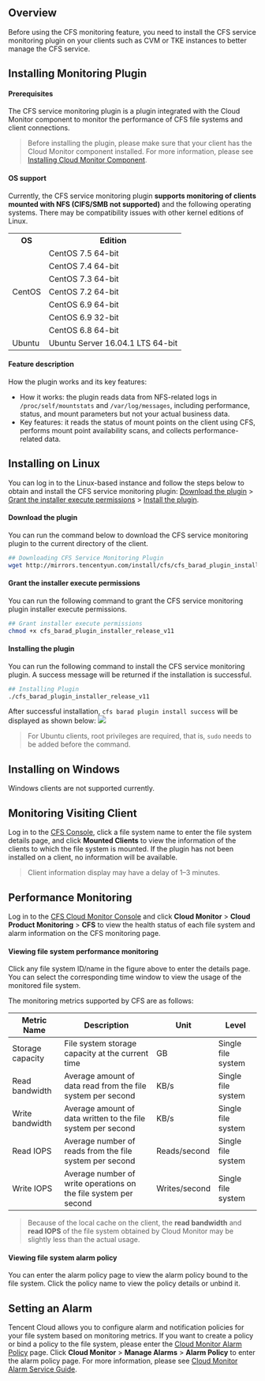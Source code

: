 ## Overview

Before using the CFS monitoring feature, you need to install the CFS service monitoring plugin on your clients such as CVM or TKE instances to better manage the CFS service.

## Installing Monitoring Plugin


#### Prerequisites
The CFS service monitoring plugin is a plugin integrated with the Cloud Monitor component to monitor the performance of CFS file systems and client connections.

>Before installing the plugin, please make sure that your client has the Cloud Monitor component installed. For more information, please see [Installing Cloud Monitor Component](https://intl.cloud.tencent.com/document/product/248/6211).

#### OS support
Currently, the CFS service monitoring plugin **supports monitoring of clients mounted with NFS (CIFS/SMB not supported)** and the following operating systems. There may be compatibility issues with other kernel editions of Linux.



<table>
   <tr>
      <th>OS</th>
      <th>Edition</th>
   </tr>
   <tr>
      <td rowspan=7>CentOS</td>
      <td>CentOS 7.5 64-bit</td>
   </tr>
   <tr>
      <td>CentOS 7.4 64-bit</td>
   </tr>
   <tr>
      <td>CentOS 7.3 64-bit</td>
   </tr>
   <tr>
      <td>CentOS 7.2 64-bit</td>
   </tr>
   <tr>
      <td>CentOS 6.9 64-bit</td>
   </tr>
   <tr>
      <td>CentOS 6.9 32-bit</td>
   </tr>
   <tr>
      <td>CentOS 6.8 64-bit</td>
   </tr>
   <tr>
      <td>Ubuntu</td>
      <td>Ubuntu Server 16.04.1 LTS 64-bit</td>
   </tr>
</table>



#### Feature description

How the plugin works and its key features:

- How it works: the plugin reads data from NFS-related logs in `/proc/self/mountstats` and `/var/log/messages`, including performance, status, and mount parameters but not your actual business data.
- Key features: it reads the status of mount points on the client using CFS, performs mount point availability scans, and collects performance-related data.

## Installing on Linux

You can log in to the Linux-based instance and follow the steps below to obtain and install the CFS service monitoring plugin: [Download the plugin](#step1) > [Grant the installer execute permissions](#step2) > [Install the plugin](#step3).

<span id="step1"></span>

#### Download the plugin

You can run the command below to download the CFS service monitoring plugin to the current directory of the client.

```sh
## Downloading CFS Service Monitoring Plugin
wget http://mirrors.tencentyun.com/install/cfs/cfs_barad_plugin_installer_release_v11
```

<span id="step2"></span>

#### Grant the installer execute permissions

You can run the following command to grant the CFS service monitoring plugin installer execute permissions.

```sh
## Grant installer execute permissions
chmod +x cfs_barad_plugin_installer_release_v11
```

<span id="step3"></span>

#### Installing the plugin

You can run the following command to install the CFS service monitoring plugin. A success message will be returned if the installation is successful.

```sh
## Installing Plugin
./cfs_barad_plugin_installer_release_v11
```

After successful installation, `cfs barad plugin install success` will be displayed as shown below:
![](https://main.qcloudimg.com/raw/d4138a9caa55d3b2ef030f658b3e86e9.png)

>For Ubuntu clients, root privileges are required, that is, `sudo` needs to be added before the command.

## Installing on Windows

Windows clients are not supported currently.

## Monitoring Visiting Client

Log in to the [CFS Console](https://console.cloud.tencent.com/cfs), click a file system name to enter the file system details page, and click **Mounted Clients** to view the information of the clients to which the file system is mounted. If the plugin has not been installed on a client, no information will be available.

>Client information display may have a delay of 1–3 minutes.


## Performance Monitoring

Log in to the [CFS Cloud Monitor Console](https://console.cloud.tencent.com/monitor/product/cfs) and click **Cloud Monitor** > **Cloud Product Monitoring** > **CFS** to view the health status of each file system and alarm information on the CFS monitoring page.

#### Viewing file system performance monitoring

Click any file system ID/name in the figure above to enter the details page. You can select the corresponding time window to view the usage of the monitored file system.

The monitoring metrics supported by CFS are as follows:

| Metric Name  |  Description   | Unit   | Level |
| ------------ | ------------------------------ | ---- | ---------- |
| Storage capacity | File system storage capacity at the current time | GB | Single file system |
| Read bandwidth | Average amount of data read from the file system per second | KB/s | Single file system |
| Write bandwidth | Average amount of data written to the file system per second | KB/s | Single file system |
| Read IOPS  | Average number of reads from the file system per second  | Reads/second | Single file system |
| Write IOPS  | Average number of write operations on the file system per second  | Writes/second | Single file system |

>Because of the local cache on the client, the **read bandwidth** and **read IOPS** of the file system obtained by Cloud Monitor may be slightly less than the actual usage.

#### Viewing file system alarm policy

You can enter the alarm policy page to view the alarm policy bound to the file system. Click the policy name to view the policy details or unbind it.

## Setting an Alarm

Tencent Cloud allows you to configure alarm and notification policies for your file system based on monitoring metrics. If you want to create a policy or bind a policy to the file system, please enter the [Cloud Monitor Alarm Policy](https://console.cloud.tencent.com/monitor/policylist) page.
Click **Cloud Monitor** > **Manage Alarms** > **Alarm Policy** to enter the alarm policy page. For more information, please see [Cloud Monitor Alarm Service Guide](https://intl.cloud.tencent.com/document/product/248/6126).

